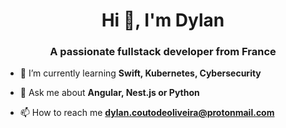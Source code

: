 <h1 align="center">Hi 👋, I'm Dylan</h1>
<h3 align="center">A passionate fullstack developer from France</h3>

- 🌱 I’m currently learning **Swift, Kubernetes, Cybersecurity**

- 💬 Ask me about **Angular, Nest.js or Python**

- 📫 How to reach me **dylan.coutodeoliveira@protonmail.com**

